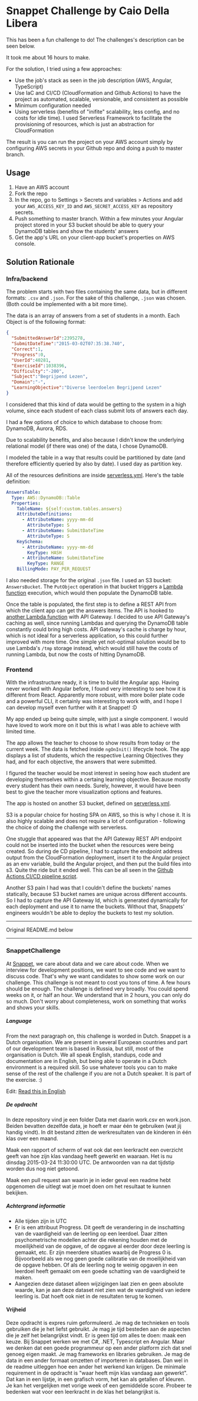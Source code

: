 # Snappet Challenge by Caio Della Libera

This has been a fun challenge to do! The challenges's description can be seen below. 

It took me about 16 hours to make.

For the solution, I tried using a few approaches:

- Use the job's stack as seen in the job description (AWS, Angular, TypeScript)
- Use IaC and CI/CD (CloudFormation and Github Actions) to have the project as automated, scalable, versionable, and consistent as possible
- Minimum configuration needed
- Using serverless (benefits of "inifite" scalability, less config, and no costs for idle time). I used Serverless Framework to facilitate the provisioning of resources, which is just an abstraction for CloudFormation

The result is you can run the project on your AWS account simply by configuring AWS secrets in your Github repo and doing a push to master branch.

## Usage 

1. Have an AWS account
2. Fork the repo
3. In the repo, go to Settings > Secrets and variables > Actions and add your `AWS_ACCESS_KEY_ID` and `AWS_SECRET_ACCESS_KEY` as repository secrets.
4. Push something to master branch. Within a few minutes your Angular project stored in your S3 bucket should be able to query your DynamoDB tables and show the students' answers
5. Get the app's URL on your client-app bucket's properties on AWS console.

## Solution Rationale

### Infra/backend

The problem starts with two files containing the same data, but in different formats: `.csv` and `.json`. For the sake of this challenge, `.json` was chosen. (Both could be implemented with a bit more time).

The data is an array of answers from a set of students in a month. Each Object is of the following format:

```json
{
  "SubmittedAnswerId":2395278,
  "SubmitDateTime":"2015-03-02T07:35:38.740",
  "Correct":1,
  "Progress":0,
  "UserId":40281,
  "ExerciseId":1038396,
  "Difficulty":"-200",
  "Subject":"Begrijpend Lezen",
  "Domain":"-",
  "LearningObjective":"Diverse leerdoelen Begrijpend Lezen"
}
```

I considered that this kind of data would be getting to the system in a high volume, since each student of each class submit lots of answers each day.

I had a few options of choice to which database to choose from: DynamoDB, Aurora, RDS.

Due to scalability benefits, and also because I didn't know the underlying relational model (if there was one) of the data, I chose DynamoDB.

I modeled the table in a way that results could be partitioned by date (and therefore efficiently queried by also by date). I used day as partition key.

All of the resources definitions are inside [serverless.yml](infra/serverless.yml). Here's the table definition:

```yaml
AnswersTable:
  Type: AWS::DynamoDB::Table
  Properties:
    TableName: ${self:custom.tables.answers}
    AttributeDefinitions:
      - AttributeName: yyyy-mm-dd
        AttributeType: S
      - AttributeName: SubmitDateTime
        AttributeType: S
    KeySchema:
      - AttributeName: yyyy-mm-dd
        KeyType: HASH
      - AttributeName: SubmitDateTime
        KeyType: RANGE
    BillingMode: PAY_PER_REQUEST
```

I also needed storage for the original `.json` file. I used an S3 bucket: `AnswersBucket`. The `PutObject` operation in that bucket triggers a [Lambda function](infra/src/create/answers.ts) execution, which would then populate the DynamoDB table.

Once the table is populated, the first step is to define a REST API from which the client app can get the answers items. The API is hooked to [another Lambda function](infra/src/read/answers.ts) with API Gateway. I decided to use API Gateway's caching as well, since running Lambdas and querying the DynamoDB table constantly could bring high costs. API Gateway's cache is charge by hour, which is not ideal for a serverless application, so this could further improved with more time. One simple yet not-optimal solution would be to use Lambda's `/tmp` storage instead, which would still have the costs of running Lambda, but now the costs of hitting DynamoDB.

### Frontend

With the infrastructure ready, it is time to build the Angular app. Having never worked with Angular before, I found very interesting to see how it is different from React. Apparently more robust, with more boiler plate code and a powerful CLI, it certainly was interesting to work with, and I hope I can develop myself even further with it at Snappet! :D

My app ended up being quite simple, with just a single component. I would have loved to work more on it but this is what I was able to achieve with limited time.

The app allows the teacher to choose to show results from today or the current week. The data is fetched inside `ngOnInit()` lifecycle hook. The app displays a list of students, which the respective Learning Objectives they had, and for each objective, the answers that were submitted. 

I figured the teacher would be most interest in seeing how each student are developing themselves within a certaing learning objective. Because mostly every student has their own needs. Surely, however, it would have been best to give the teacher more visualization options and features.

The app is hosted on another S3 bucket, defined on [serverless.yml](infra/serverless.yml).

S3 is a popular choice for hosting SPA on AWS, so this is why I chose it. It is also highly scalable and does not require a lot of configuration - following the choice of doing the challenge with serverless.

One stuggle that appeared was that the API Gateway REST API endpoint could not be inserted into the bucket when the resources were being created. So during de CD pipeline, I had to capture the endpoint address output from the CloudFormation deployment, insert it to the Angular project as an env variable, build the Angular project, and then put the build files into s3. Quite the ride but it ended well. This can be all seen in the [Github Actions CI/CD pipeline script](.github/workflows/deploy.yml).

Another S3 pain I had was that I couldn't define the buckets' names statically, because S3 bucket names are unique across different accounts. So I had to capture the API Gateway Id, which is generated dynamically for each deployment and use it to name the buckets. Without that, Snappets' engineers wouldn't be able to deploy the buckets to test my solution.

--------------------------------------
Original README.md below

--------------------------------------

### SnappetChallenge
At [Snappet](http://www.snappet.org), we care about data and we care about code. When we interview for development positions, we want to see code and we want to discuss code. That's why we want candidates to show some work on our challenge. This challenge is not meant to cost you tons of time. A few hours should be enough. The challenge is defined very broadly. You could spend weeks on it, or half an hour. We understand that in 2 hours, you can only do so much. Don't worry about completeness, work on something that works and shows your skills.

##### Language
From the next paragraph on, this challenge is worded in Dutch. Snappet is a Dutch organisation. We are present in several European countries and part of our development team is based in Russia, but still, most of the organisation is Dutch. We all speak English, standups, code and documentation are in English, but being able to operate in a Dutch environment is a required skill. So use whatever tools you can to make sense of the rest of the challenge if you are not a Dutch speaker. It is part of the exercise. :)

Edit: [Read this in English](README.en.md)

##### De opdracht
In deze repository vind je een folder Data met daarin work.csv en work.json. Beiden bevatten dezelfde data, je hoeft er maar één te gebruiken (wat jij handig vindt). In dit bestand zitten de werkresultaten van de kinderen in één klas over een maand. 

Maak een rapport of scherm of wat ook dat een leerkracht een overzicht geeft van hoe zijn klas vandaag heeft gewerkt en waaraan. Het is nu dinsdag 2015-03-24 11:30:00 UTC. De antwoorden van na dat tijdstip worden dus nog niet getoond.

Maak een pull request aan waarin je in ieder geval een readme hebt opgenomen die uitlegt wat je moet doen om het resultaat te kunnen bekijken.

##### Achtergrond informatie
- Alle tijden zijn in UTC
- Er is een attribuut Progress. Dit geeft de verandering in de inschatting van de vaardigheid van de leerling op een leerdoel. Daar zitten psychometrische modellen achter die rekening houden met de moeilijkheid van de opgave, of de opgave al eerder door deze leerling is gemaakt, etc. Er zijn meerdere situaties waarbij de Progress 0 is. Bijvoorbeeld als we nog geen goede calibratie van de moeilijkheid van de opgave hebben. Of als de leerling nog te weinig opgaven in een leerdoel heeft gemaakt om een goede schatting van de vaardigheid te maken.
- Aangezien deze dataset alleen wijzigingen laat zien en geen absolute waarde, kan je aan deze dataset niet zien wat de vaardigheid van iedere leerling is. Dat hoeft ook niet in de resultaten terug te komen.

#### Vrijheid
Deze opdracht is expres ruim geformuleerd. Je mag de technieken en tools gebruiken die je het liefst gebruikt. Je mag je tijd besteden aan de aspecten die je zelf het belangrijkst vindt. Er is geen tijd om alles te doen: maak een keuze. Bij Snappet werken we met C#, .NET, Typescript en Angular. Maar we denken dat een goede programmeur op een ander platform zich dat snel genoeg eigen maakt. 
Je mag frameworks en libraries gebruiken. Je mag de data in een ander formaat omzetten of importeren in databases. Dan wel in de readme uitleggen hoe een ander het werkend kan krijgen.
De minimale requirement in de opdracht is "waar heeft mijn klas vandaag aan gewerkt". Dat kan in een lijstje, in een grafisch vorm, het kan als getallen of kleuren. Je kan het vergelijken met vorige week of een gemiddelde score. Probeer te bedenken wat voor een leerkracht in de klas het belangrijkst is.
